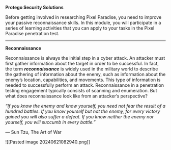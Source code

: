 **Protego Security Solutions**

Before getting involved in researching Pixel Paradise, you need to improve your passive reconnaissance skills. In this module, you will participate in a series of learning activities that you can apply to your tasks in the Pixel Paradise penetration test.

---

**Reconnaissance**

Reconnaissance is always the initial step in a cyber attack. An attacker must first gather information about the target in order to be successful. In fact, the term **_reconnaissance_** is widely used in the military world to describe the gathering of information about the enemy, such as information about the enemy’s location, capabilities, and movements. This type of information is needed to successfully perform an attack. Reconnaissance in a penetration testing engagement typically consists of scanning and enumeration. But what does reconnaissance look like from an attacker’s perspective?

_“If you know the enemy and know yourself, you need not fear the result of a hundred battles. If you know yourself but not the enemy, for every victory gained you will also suffer a defeat. If you know neither the enemy nor yourself, you will succumb in every battle.”_

― Sun Tzu, The Art of War

![[Pasted image 20240621082940.png]]

